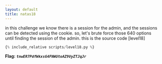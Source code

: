 ```yaml
---
layout: default
title: natas18
---
```




in this challenge we know there is a session for the admin, and the sessions can be detected using the cookie. so, let's brute force those 640 options until finding the session of the admin.
this is the source code [level18]
```python
{% include_relative scripts/level18.py %}
```



**Flag:** ***`tnwER7PdfWkxsG4FNWUtoAZ9VyZTJqJr`*** 